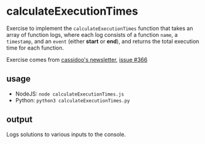 # calculateExecutionTimes

Exercise to implement the `calculateExecutionTimes` function that takes an array of function logs, where each log consists of a function `name`, a `timestamp`, and an `event` (either **start** or **end**), and returns the total execution time for each function.

Exercise comes from [cassidoo's newsletter](https://cassidoo.co/newsletter/), [issue #366](https://buttondown.com/cassidoo/archive/yesterdays-home-runs-dont-win-todays-games-babe/)

## usage
* NodeJS: `node calculateExecutionTimes.js`
* Python: `python3 calculateExecutionTimes.py`

## output
Logs solutions to various inputs to the console.
